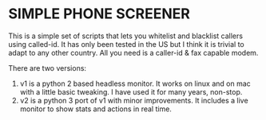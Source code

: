 SIMPLE PHONE SCREENER
=====================


This is a simple set of scripts that lets you whitelist and blacklist callers using called-id. It has only been tested
in the US but I think it is trivial to adapt to any other country. All you need is a caller-id & fax capable modem.

There are two versions:
1. v1 is a python 2 based headless monitor. It works on linux and on mac with a little basic tweaking. I
   have used it for many years, non-stop.
1. v2 is a python 3 port of v1 with minor improvements. It includes a live monitor to show stats and actions
   in real time.
